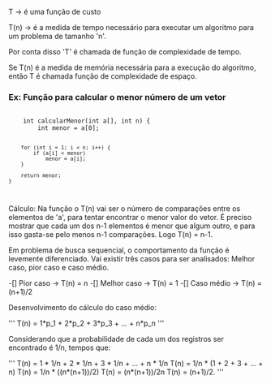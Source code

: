 <p> T -> é uma função de custo </p>
<p> T(n) -> é a medida de tempo necessário para executar um algoritmo para um problema de tamanho 'n'.</p>
<p> Por conta disso 'T' é chamada de função de complexidade de tempo.</p>

<p> Se T(n) é a medida de memória necessária para a execução do algoritmo, então T é chamada função de complexidade de espaço.</p>


### Ex: Função para calcular o menor número de um vetor

<code>
	int calcularMenor(int a[], int n) {
		int menor = a[0];

		for (int i = 1; i < n; i++) {
			if (a[i] < menor)
				menor = a[i];
		}

		return menor;
	}
</code>

<p>
Cálculo:
	Na função o T(n) vai ser o número de comparações entre os elementos de 'a', para tentar encontrar o menor valor do vetor.
	É preciso mostrar que cada um dos n-1 elementos é menor que algum outro, e para isso gasta-se pelo menos n-1 comparações. Logo T(n) = n-1.
</p>


<p>
Em problema de busca sequencial, o comportamento da função é levemente diferenciado. Vai existir três casos para ser analisados: Melhor caso, pior caso e caso médio.</p>
	-[] Pior caso   -> T(n) = n
	-[] Melhor caso -> T(n) = 1
	-[] Caso médio  -> T(n) = (n+1)/2


<p>Desenvolvimento do cálculo do caso médio:</p>
   '''
   T(n) = 1*p_1 + 2*p_2 + 3*p_3 + ... + n*p_n
   '''
<p>Considerando que a probabilidade de cada um dos registros ser encontrado é 1/n, tempos que:</p>		
   '''
   T(n) = 1 * 1/n + 2 * 1/n + 3 * 1/n + ... + n * 1/n
   T(n) = 1/n * (1 + 2 + 3 + ... + n)
   T(n) = 1/n * ((n*(n+1))/2)
   T(n) = (n*(n+1))/2n
   T(n) = (n+1)/2.
   '''
